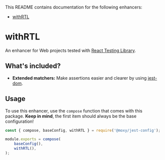 This README contains documentation for the following enhancers:

- [withRTL](#withrtl)

# withRTL

An enhancer for Web projects tested with [React Testing Library](https://github.com/testing-library/react-testing-library).

## What's included?

- **Extended matchers:** Make assertions easier and clearer by using [jest-dom](https://github.com/testing-library/jest-dom).

## Usage

To use this enhancer, use the `compose` function that comes with this package. **Keep in mind**, the first item should always be the base configuration!

```js
const { compose, baseConfig, withRTL } = require('@moxy/jest-config');

module.exports = compose(
    baseConfig(),
    withRTL(),
);
```
